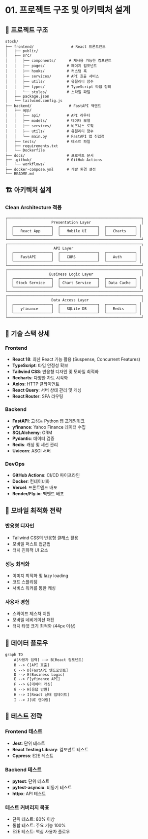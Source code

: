 # 01. 프로젝트 구조 및 아키텍처 설계

## 📁 프로젝트 구조

```
stock/
├── frontend/                 # React 프론트엔드
│   ├── public/
│   ├── src/
│   │   ├── components/      # 재사용 가능한 컴포넌트
│   │   ├── pages/          # 페이지 컴포넌트
│   │   ├── hooks/          # 커스텀 훅
│   │   ├── services/       # API 호출 서비스
│   │   ├── utils/          # 유틸리티 함수
│   │   ├── types/          # TypeScript 타입 정의
│   │   └── styles/         # 스타일 파일
│   ├── package.json
│   └── tailwind.config.js
├── backend/                 # FastAPI 백엔드
│   ├── app/
│   │   ├── api/            # API 라우터
│   │   ├── models/         # 데이터 모델
│   │   ├── services/       # 비즈니스 로직
│   │   ├── utils/          # 유틸리티 함수
│   │   └── main.py         # FastAPI 앱 진입점
│   ├── tests/              # 테스트 파일
│   ├── requirements.txt
│   └── Dockerfile
├── docs/                   # 프로젝트 문서
├── .github/                # GitHub Actions
│   └── workflows/
├── docker-compose.yml      # 개발 환경 설정
└── README.md
```

## 🏗 아키텍처 설계

### Clean Architecture 적용

```
┌─────────────────────────────────────────────────────────────┐
│                    Presentation Layer                       │
│  ┌─────────────────┐  ┌─────────────────┐  ┌─────────────┐ │
│  │   React App     │  │   Mobile UI     │  │   Charts    │ │
│  └─────────────────┘  └─────────────────┘  └─────────────┘ │
└─────────────────────────────────────────────────────────────┘
┌─────────────────────────────────────────────────────────────┐
│                     API Layer                              │
│  ┌─────────────────┐  ┌─────────────────┐  ┌─────────────┐ │
│  │   FastAPI       │  │   CORS          │  │   Auth      │ │
│  └─────────────────┘  └─────────────────┘  └─────────────┘ │
└─────────────────────────────────────────────────────────────┘
┌─────────────────────────────────────────────────────────────┐
│                   Business Logic Layer                      │
│  ┌─────────────────┐  ┌─────────────────┐  ┌─────────────┐ │
│  │ Stock Service   │  │ Chart Service   │  │ Data Cache  │ │
│  └─────────────────┘  └─────────────────┘  └─────────────┘ │
└─────────────────────────────────────────────────────────────┘
┌─────────────────────────────────────────────────────────────┐
│                    Data Access Layer                        │
│  ┌─────────────────┐  ┌─────────────────┐  ┌─────────────┐ │
│  │   yfinance      │  │   SQLite DB     │  │   Redis     │ │
│  └─────────────────┘  └─────────────────┘  └─────────────┘ │
└─────────────────────────────────────────────────────────────┘
```

## 🔧 기술 스택 상세

### Frontend
- **React 18**: 최신 React 기능 활용 (Suspense, Concurrent Features)
- **TypeScript**: 타입 안정성 확보
- **Tailwind CSS**: 반응형 디자인 및 모바일 최적화
- **Recharts**: 다양한 차트 시각화
- **Axios**: HTTP 클라이언트
- **React Query**: 서버 상태 관리 및 캐싱
- **React Router**: SPA 라우팅

### Backend
- **FastAPI**: 고성능 Python 웹 프레임워크
- **yfinance**: Yahoo Finance 데이터 수집
- **SQLAlchemy**: ORM
- **Pydantic**: 데이터 검증
- **Redis**: 캐싱 및 세션 관리
- **Uvicorn**: ASGI 서버

### DevOps
- **GitHub Actions**: CI/CD 파이프라인
- **Docker**: 컨테이너화
- **Vercel**: 프론트엔드 배포
- **Render/Fly.io**: 백엔드 배포

## 📱 모바일 최적화 전략

### 반응형 디자인
- Tailwind CSS의 반응형 클래스 활용
- 모바일 퍼스트 접근법
- 터치 친화적 UI 요소

### 성능 최적화
- 이미지 최적화 및 lazy loading
- 코드 스플리팅
- 서비스 워커를 통한 캐싱

### 사용자 경험
- 스와이프 제스처 지원
- 모바일 네비게이션 패턴
- 터치 타겟 크기 최적화 (44px 이상)

## 🔄 데이터 플로우

```mermaid
graph TD
    A[사용자 입력] --> B[React 컴포넌트]
    B --> C[API 호출]
    C --> D[FastAPI 엔드포인트]
    D --> E[Business Logic]
    E --> F[yfinance API]
    F --> G[데이터 캐싱]
    G --> H[응답 반환]
    H --> I[React 상태 업데이트]
    I --> J[UI 렌더링]
```

## 🧪 테스트 전략

### Frontend 테스트
- **Jest**: 단위 테스트
- **React Testing Library**: 컴포넌트 테스트
- **Cypress**: E2E 테스트

### Backend 테스트
- **pytest**: 단위 테스트
- **pytest-asyncio**: 비동기 테스트
- **httpx**: API 테스트

### 테스트 커버리지 목표
- 단위 테스트: 80% 이상
- 통합 테스트: 주요 기능 100%
- E2E 테스트: 핵심 사용자 플로우 